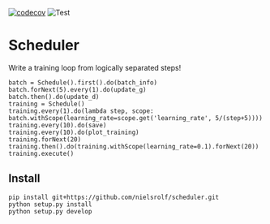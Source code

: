 [![codecov](https://codecov.io/gh/nielsrolf/scheduler/branch/master/graph/badge.svg)](https://codecov.io/gh/nielsrolf/scheduler)
![Test](https://github.com/nielsrolf/scheduler/workflows/Test/badge.svg)

# Scheduler

Write a training loop from logically separated steps!

```
batch = Schedule().first().do(batch_info)
batch.forNext(5).every(1).do(update_g)
batch.then().do(update_d)
training = Schedule()
training.every(1).do(lambda step, scope: batch.withScope(learning_rate=scope.get('learning_rate', 5/(step+5))))
training.every(10).do(save)
training.every(10).do(plot_training)
training.forNext(20)
training.then().do(training.withScope(learning_rate=0.1).forNext(20))
training.execute()
```

## Install
```
pip install git+https://github.com/nielsrolf/scheduler.git
python setup.py install
python setup.py develop
```
